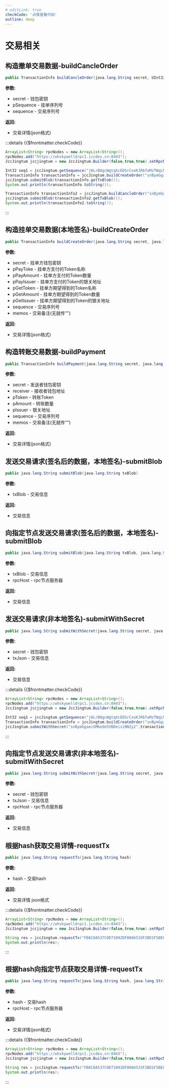 ```yaml
---
# editLink: true
checkCode: '点我查看代码'
outline: deep
---
```

# 交易相关

## 构造撤单交易数据-buildCancleOrder

```Java
public TransactionInfo buildCancleOrder(java.lang.String secret, UInt32 pSequence, UInt32 sequence)
```

**参数:**
- secret - 钱包密钥
- pSequence - 挂单序列号
- sequence - 交易序列号

**返回:**
- 交易详情(json格式)

:::details {{$frontmatter.checkCode}}
```Java
ArrayList<String> rpcNodes = new ArrayList<String>();
rpcNodes.add("https://whskywelldrpc1.jccdex.cn:8443");
JccJingtum jccjingtum = new JccJingtum.Builder(false,true,true).setRpcNodes(rpcNodes).build();

Int32 seq1 = jccJingtum.getSequence("jHLrB8gcWgtqXcEDSrCxoKJR6faMzTWqLM");
TransactionInfo transactionInfo = jccJingtum.buildCreateOrder("snBymGgaecGM6ede5VBDeisiNNZy2","SWT","1","jGa9J9TkqtBcUoHe2zqhVFFbgUVED6o9or","JJCC","100","jGa9J9TkqtBcUoHe2zqhVFFbgUVED6o9or",seq1,"test");
jccJingtum.submitBlob(transactionInfo.getTxBlob());
System.out.println(transactionInfo.toString());

TransactionInfo transactionInfo2 = jccJingtum.buildCancleOrder("snBymGgaecGM6ede5VBDeisiNNZy2",seq1,new UInt32(seq1.value()+1));
jccJingtum.submitBlob(transactionInfo2.getTxBlob());
System.out.println(transactionInfo2.toString());
```
:::

## 构造挂单交易数据(本地签名)-buildCreateOrder

```Java
public TransactionInfo buildCreateOrder(java.lang.String secret, java.lang.String pPayToke, java.lang.String pPayAmount, java.lang.String pPayIssuer, java.lang.String pGetToken, java.lang.String pGetAmount, java.lang.String pGetIssuer, UInt32 sequence, java.lang.String memos)
```

**参数:**
- secret - 挂单方钱包密钥
- pPayToke - 挂单方支付的Token名称
- pPayAmount - 挂单方支付的Token数量
- pPayIssuer - 挂单方支付的Token的银关地址
- pGetToken - 挂单方期望得到的Token名称
- pGetAmount - 挂单方期望得到的Token数量
- pGetIssuer - 挂单方期望得到的Token的银关地址
- sequence - 交易序列号
- memos - 交易备注(无就传"")

**返回:**
- 交易详情(json格式)

## 构造转账交易数据-buildPayment

```Java
public TransactionInfo buildPayment(java.lang.String secret, java.lang.String receiver, java.lang.String pToken, java.lang.String pAmount, java.lang.String pIssuer, UInt32 sequence, java.lang.String memos)
```

**参数:**
- secret - 发送者钱包密钥
- receiver - 接收者钱包地址
- pToken - 转账Token
- pAmount - 转账数量
- pIssuer - 银关地址
- sequence - 交易序列号
- memos - 交易备注(无就传"")

**返回:**
- 交易详情(json格式)

## 发送交易请求(签名后的数据，本地签名)-submitBlob

```Java
public java.lang.String submitBlob(java.lang.String txBlob)
```

**参数:**
- txBlob - 交易信息

**返回:**
- 交易信息

## 向指定节点发送交易请求(签名后的数据，本地签名)-submitBlob

```Java
public java.lang.String submitBlob(java.lang.String txBlob, java.lang.String rpcHost)
```

**参数:**
- txBlob - 交易信息
- rpcHost - rpc节点服务器

**返回:**
- 交易信息



## 发送交易请求(非本地签名)-submitWithSecret

```Java
public java.lang.String submitWithSecret(java.lang.String secret, java.lang.String txJson)
```

**参数:**
- secret - 钱包密钥
- txJson - 交易信息

**返回:**
- 交易信息

:::details {{$frontmatter.checkCode}}
```Java
ArrayList<String> rpcNodes = new ArrayList<String>();
rpcNodes.add("https://whskywelldrpc1.jccdex.cn:8443");
JccJingtum jccjingtum = new JccJingtum.Builder(false,true,true).setRpcNodes(rpcNodes).build();

Int32 seq1 = jccJingtum.getSequence("jHLrB8gcWgtqXcEDSrCxoKJR6faMzTWqLM");
TransactionInfo transactionInfo = jccJingtum.buildCreateOrder("snBymGgaecGM6ede5VBDeisiNNZy2","SWT","1","jGa9J9TkqtBcUoHe2zqhVFFbgUVED6o9or","JJCC","100","jGa9J9TkqtBcUoHe2zqhVFFbgUVED6o9or",seq1,"test");
jccJingtum.submitWithSecret("snBymGgaecGM6ede5VBDeisiNNZy2",transactionInfo.getTxJson());
```
:::

## 向指定节点发送交易请求(非本地签名)-submitWithSecret

```Java
public java.lang.String submitWithSecret(java.lang.String secret, java.lang.String txJson, java.lang.String rpcHost)
```

**参数:**
- secret - 钱包密钥
- txJson - 交易信息
- rpcHost - rpc节点服务器

**返回:**
- 交易信息



## 根据hash获取交易详情-requestTx

```Java
public java.lang.String requestTx(java.lang.String hash)
```

**参数:**
- hash - 交易hash

**返回:**
- 交易详情 json格式

:::details {{$frontmatter.checkCode}}
```Java
ArrayList<String> rpcNodes = new ArrayList<String>();
rpcNodes.add("https://whskywelldrpc1.jccdex.cn:8443");
JccJingtum jccjingtum = new JccJingtum.Builder(false,true,true).setRpcNodes(rpcNodes).build();

String res = jccJingtum.requestTx("FB6C0A537C0D71092DF0066533F2BD1F5BE88279C450A4FAFDAB139AFC504AF4");
System.out.println(res);
```
:::

## 根据hash向指定节点获取交易详情-requestTx

```Java
public java.lang.String requestTx(java.lang.String hash, java.lang.String rpcHost)
```

**参数:**
- hash - 交易hash
- rpcHost - rpc节点服务器

**返回:**
- 交易详情(json格式)

:::details {{$frontmatter.checkCode}}
```Java
ArrayList<String> rpcNodes = new ArrayList<String>();
rpcNodes.add("https://whskywelldrpc1.jccdex.cn:8443");
JccJingtum jccjingtum = new JccJingtum.Builder(false,true,true).setRpcNodes(rpcNodes).build();

String res = jccJingtum.requestTx("FB6C0A537C0D71092DF0066533F2BD1F5BE88279C450A4FAFDAB139AFC504AF4","https://whskywelldrpc2.jccdex.cn:8443");
System.out.println(res);
```
:::
